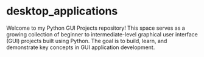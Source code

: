 # desktop_applications
Welcome to my Python GUI Projects repository! This space serves as a growing collection of beginner to intermediate-level graphical user interface (GUI) projects built using Python. The goal is to build, learn, and demonstrate key concepts in GUI application development.
